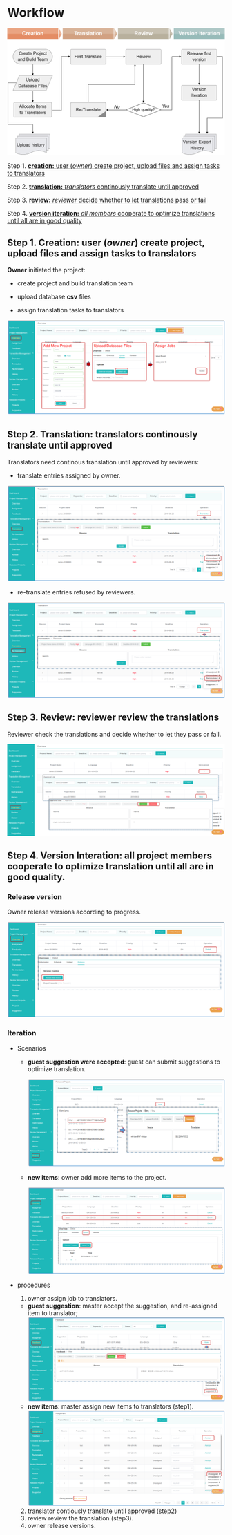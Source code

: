 # Workflow
 
![](/assets/Trantrace_workflow.jpg)

Step 1. [**creation:** user (_owner_) create project, upload files and assign tasks to translators](#create)

Step 2. [**translation:** _translators_ continously translate until approved](#translate)

Step 3. [**review:** _reviewer_ decide whether to let translations pass or fail ](#review)

Step 4. [**version iteration:** _all members_ cooperate to optimize translations until all are in good quality](#iteration)
 
## Step 1. Creation: user (_owner_) create project, upload files and assign tasks to translators

<span id='create'></span>

**Owner** initiated the project:

- create project and build translation team

- upload database **csv** files

- assign translation tasks to translators

![](/assets/step1_creation.png)

## Step 2. Translation: translators continously translate until approved

<span id='translate'></span>

Translators need continous translation until approved by reviewers:

- translate entries assigned by owner.

![](/assets/translation_management.translation.png)

- re-translate entries refused by reviewers.

![](/assets/translation_management.retranslation.png)


## Step 3. Review: reviewer review the translations

<span id='review'></span>

Reviewer check the translations and decide whether to let they pass or fail.

![](/assets/step3_review.png)

## Step 4. Version Interation: all project members cooperate to optimize translation until all are in good quality.

<span id='iteration'></span>

### Release version

Owner release versions according to progress.

![](/assets/step4_release.png)

### Iteration

- Scenarios

  - **guest suggestion were accepted**: guest can submit suggestions to optimize translation.

    ![](/assets/suggestion.png)

  - **new items**: owner add more items to the project.

    ![](/assets/step5_upload.png)

- procedures

  1. owner assign job to translators. 
    - **guest suggestion**: master accept the suggestion, and re-assigned item to translator;
    ![](/assets/project_management.feedback.png)
    - **new items**: master assign new items to translators (step1).
    ![](/assets/project_management.assignment.png)
  2. translator contiously translate until approved (step2)
  3. review review the translation (step3).
  4. owner release versions.











